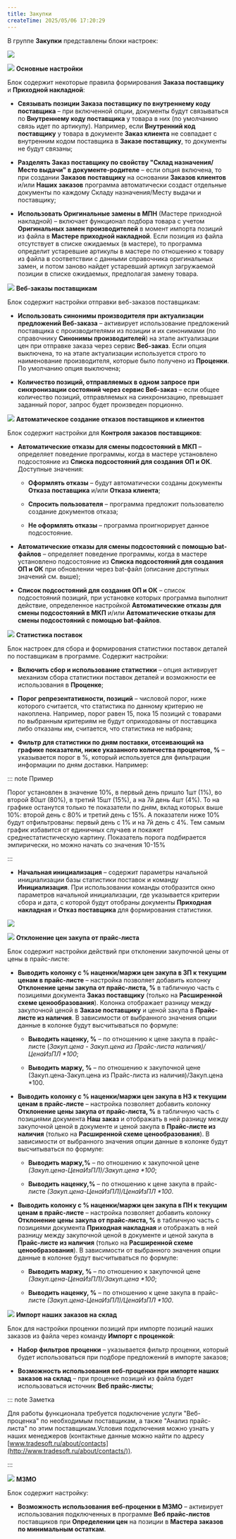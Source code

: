 ```yaml
---
title: Закупки
createTime: 2025/05/06 17:20:29
---
```

В группе **Закупки** представлены блоки настроек:

![](../../../../../assets/specification/image329.png)

![](../../../../../assets/specification/image006.png) **Основные настройки**

Блок содержит некоторые правила формирования **Заказа поставщику** и **Приходной накладной**:

- **Связывать позиции Заказа поставщику по внутреннему коду поставщика** – при включенной опции, документы будут связываться по **Внутреннему коду поставщика** у товара в них (по умолчанию связь идет по артикулу). Например, если **Внутренний код поставщику** у товара в документе **Заказ клиента** не совпадает с внутренним кодом поставщика в **Заказе поставщику**, то документы не будут связаны;

- **Разделять Заказ поставщику по свойству "Склад назначения/Место выдачи" в документе-родителе** – если опция включена, то при создании **Заказов поставщику** на основании **Заказов клиентов** и/или **Наших заказов** программа автоматически создаст отдельные документы по каждому Складу назначения/Месту выдачи и поставщику;

- **Использовать Оригинальные замены в МПН** (Мастере приходной накладной) – включает функционал подбора товара с учетом **Оригинальных замен производителей** в момент импорта позиций из файла в **Мастере приходной накладной**. Если позиция из файла отсутствует в списке ожидаемых (в мастере), то программа определит устаревшие артикулы в мастере по отношению к товару из файла в соответствии с данными справочника оригинальных замен, и потом заново найдет устаревший артикул загружаемой позиции в списке ожидаемых, предполагая замену товара.

![](../../../../../assets/specification/image008.png) **Веб-заказы поставщикам**

Блок содержит настройки отправки веб-заказов поставщикам:

- **Использовать синонимы производителя при актуализации предложений Веб-заказа** – активирует использование предложений поставщика с производителями из позиции и их синонимами (по справочнику **Синонимы производителей**) на этапе актуализации цен при отправке заказа через сервис **Веб-заказ**. Если опция выключена, то на этапе актуализации используется строго то наименование производителя, которые было получено из **Проценки**. По умолчанию опция выключена;

- **Количество позиций, отправляемых в одном запросе при синхронизации состояний через сервис Веб-заказ** – если общее количество позиций, отправляемых на синхронизацию, превышает заданный порог, запрос будет произведен порционно.

![](../../../../../assets/specification/image009.png) **Автоматическое создание отказов поставщиков и клиентов**

Блок содержит настройки для **Контроля заказов поставщиков**:

- **Автоматические отказы для смены подсостояний в МКП** – определяет поведение программы, когда в мастере установлено подсостояние из **Списка подсостояний для создания** **ОП и ОК**. Доступные значения:

    - **Оформлять отказы** – будут автоматически созданы документы **Отказа поставщика** и/или **Отказа клиента**;

    - **Спросить пользователя** – программа предложит пользователю создание документов отказа;

    - **Не оформлять отказы** – программа проигнорирует данное подсостояние.

- **Автоматические отказы для смены подсостояний с помощью bat-файлов** – определяет поведение программы, когда в мастере установлено подсостояние из **Списка подсостояний для создания** **ОП и ОК** при обновлении через bat-файл (описание доступных значений см. выше);

- **Список подсостояний для создания ОП и ОК** – список подсостояний позиций, при установке которых программа выполнит действие, определенное настройкой **Автоматические отказы для смены подсостояний в МКП** и/или **Автоматические отказы для смены подсостояний с помощью bat-файлов**.

![](../../../../../assets/specification/image010.png) **Статистика поставок**

Блок настроек для сбора и формирования статистики поставок деталей по поставщикам в программе. Содержит настройки:

- **Включить сбор и использование статистики** – опция активирует механизм сбора статистики поставок деталей и возможности ее использования в **Проценке**;

- **Порог репрезентативности, позиций** – числовой порог, ниже которого считается, что статистика по данному критерию не накоплена. Например, порог равен 15, пока 15 позиций с товарами по выбранным критериям не будут оприходованы от поставщика либо отказаны им, считается, что статистика не набрана;

- **Фильтр для статистики по дням поставки, отсеивающий на графике показатели, ниже указанного количества процентов, %** – указывается порог в %, который используется для фильтрации информации по дням доставки. Например: 

::: note Пример

Порог установлен в значение 10%, в первый день пришло 1шт (1%), во второй 80шт (80%), в третий 15шт (15%), а на 7й день 4шт (4%). То на графике останутся только те показатели по дням, вклад которых выше 10%: второй день с 80% и третий день с 15%. А показатели ниже 10% будут отфильтрованы: первый день с 1% и на 7й день с 4%. Тем самым график избавится от единичных случаев и покажет среднестатистическую картину. Показатель порога подбирается эмпирически, но можно начать со значения 10-15%

:::

- **Начальная инициализация** – содержит параметры начальной инициализации базы статистики поставок и команду **Инициализация**. При использовании команды отобразится окно параметров начальной инициализации, где указывается критерии сбора и дата, с которой будут отобраны документы **Приходная накладная** и **Отказ поставщика** для формирования статистики.

![](../../../../../assets/specification/image330.png)

![](../../../../../assets/specification/image011.png) **Отклонение цен закупа от прайс-листа**

Блок содержит настройки действий при отклонении закупочной цены от цены в прайс-листе:

- **Выводить колонку с % наценки/маржи цен закупа в ЗП к текущим ценам в прайс-листе** – настройка позволяет добавить колонку **Отклонение цены закупа от прайс-листа, %** в табличную часть с позициями документа **Заказ поставщику** (только на **Расширенной схеме ценообразования**). Колонка отображает разницу между закупочной ценой в **Заказе поставщику** и ценой закупа в **Прайс-листе из наличия**. В зависимости от выбранного значения опции данные в колонке будут высчитываться по формуле:

    - **Выводить наценку, %** – по отношению к цене закупа в прайс-листе (*Закуп.цена - Закуп.цена из Прайс-листа наличия)/ЦенаИзПЛ \*100*;

    - **Выводить маржу, %** – по отношению к закупочной цене (Закуп.цена-Закуп.цена из Прайс-листа из наличия)/Закуп.цена \*100.

- **Выводить колонку с % наценки/маржи цен закупа в НЗ к текущим ценам в прайс-листе** – настройка позволяет добавить колонку **Отклонение цены закупа от прайс-листа, %** в табличную часть с позициями документа **Наш заказ** и отображать в ней разницу между закупочной ценой в документе и ценой закупа в **Прайс-листе из наличия** (только на **Расширенной схеме ценообразования**). В зависимости от выбранного значения опции данные в колонке будут высчитываться по формуле:

    - **Выводить маржу,%** – по отношению к закупочной цене *(Закуп.цена-ЦенаИзПЛ)/Закуп.цена \*100*;

    - **Выводить наценку,%** – по отношению к цене закупа в прайс-листе *(Закуп.цена-ЦенаИзПЛ)/ЦенаИзПЛ \*100*.

- **Выводить колонку с % наценки/маржи цен закупа в ПН к текущим ценам в прайс-листе** – настройка позволяет добавить колонку **Отклонение цены закупа от прайс-листа, %** в табличную часть с позициями документа **Приходная накладная** и отображать в ней разницу между закупочной ценой в документе и ценой закупа в **Прайс-листе из наличия** (только на **Расширенной схеме ценообразования**). В зависимости от выбранного значения опции данные в колонке будут высчитываться по формуле:

    - **Выводить маржу, %** – по отношению к закупочной цене *(Закуп.цена-ЦенаИзПЛ)/Закуп.цена \*100*;

    - **Выводить наценку, %** – по отношению к цене закупа в прайс-листе *(Закуп.цена-ЦенаИзПЛ)/ЦенаИзПЛ \*100*.

![](../../../../../assets/specification/image012.png) **Импорт наших заказов на склад**

Блок для настройки проценки позиций при импорте позиций наших заказов из файла через команду **Импорт с проценкой**:

- **Набор фильтров проценки** – указывается фильтр проценки, который будет использоваться при подборе предложений в импорте заказов;

- **Возможность использования веб-проценки при импорте наших заказов на склад** – при проценке позиций из файла будет использоваться источник **Веб прайс-листы**;

::: note Заметка

Для работы функционала требуется подключение услуги "Веб-проценка" по необходимым поставщикам, а также "Анализ прайс-листа" по этим поставщикам.Условия подключения можно узнать у наших менеджеров (контактные данные можно найти по адресу [www.tradesoft.ru/about/contacts](http://www.tradesoft.ru/about/contacts/)).

:::

![](../../../../../assets/specification/image013.png) **МЗМО**

Блок содержит настройку:

- **Возможность использования веб-проценки в МЗМО** – активирует использования подключенных в программе **Веб прайс-листов** поставщиков при **Определении цен** на позиции в **Мастера заказов по минимальным остаткам**.



